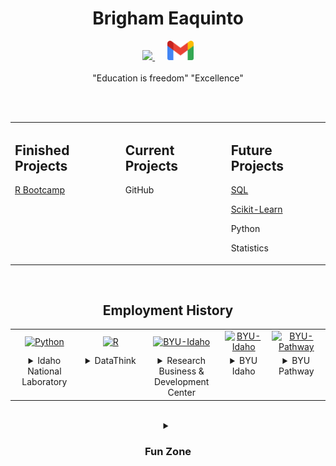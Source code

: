 <!-- Name & Contact Links -->
<h1 align = "center"> Brigham Eaquinto </h1>

<div align="center">
  <a href="www.linkedin.com/in/brighameaquinto" align = "left">
    <img src=https://img.shields.io/badge/LinkedIn-0077B5?style=for-the-badge&logo=linkedin&logoColor=white>
  </a>
  &nbsp;&nbsp;&nbsp;&nbsp;
  <a href="mailto:brighameaquint0@gmail.com" align = "right">
    <img src="images/Gmail_icon_(2020).svg" width = "42"/>
  </a>
</div>


<br>


<div align="center">
  "Education is freedom" "Excellence"
</div>


<br><br>


<table align="center">
  <tr>
    <td valign="top" align="33%">
      <h2>Finished Projects</h2>
        <a href="https://brighameaquinto.github.io/"><p>R Bootcamp</p></a>
    </td>
    <td valign="top" align="34%">
      <h2>Current Projects</h2>
        <p>GitHub</p>
    </td>
    <td valign="top" align="33%">
      <h2>Future Projects</h2>
        <a href = "https://github.com/BrighamEaquinto/SQL_course"><p>SQL</p></a>
        <a href="https://github.com/BrighamEaquinto/scikit-learn-course"><p>Scikit-Learn</p></a>
        <p>Python</p>
        <p>Statistics</p>
    </td>
  </tr>
</table>


<br>


<!-- Employment History -->
<h2 align = "center">Employment History</h2>

<table align="center" width="100%">
  <!-- Top Row: Images -->
  <tr>
  <td align="center" width="10%"> 
      <a href="https://www.python.org/">
        <img src="https://d15mvavv27jnvy.cloudfront.net/WRzXa/a2b6b77391f1ee4765c2b49528ddd75c.jpg?io=true&size=avatar" width="200" alt="Python" />
      </a>
    </td>
    <td align="center" width="10%">
      <a href="https://www.r-project.org/">
        <img src="https://datathink.io/images/dtlogo.png" alt="R" width="200" />
      </a>
    </td>
    <td align="center" width="10%"> 
      <a href="https://www.rbdcenter.org/">
        <img src="https://www.rbdcenter.org/images/2023-09-RBDC-Square-1.png" width="200" alt="BYU-Idaho" />
      </a>
    </td>
    <td align="center" width="10%"> 
      <a href="https://www.byui.edu/">
        <img src="https://brightspotcdn.byui.edu/dims4/default/f5188c0/2147483647/strip/true/crop/260x260+0+0/resize/150x150!/quality/90/?url=http%3A%2F%2Fbyu-idaho-brightspot.s3.amazonaws.com%2Fc9%2F0e%2F34458a174f37bf164a35e66a0cb5%2Fevenmorechubby.jpg" width="200" alt="BYU-Idaho" />
      </a>
    </td>
    <td align="center" width="10%">
      <a href="https://www.byupathway.edu/">
        <img src="https://byu-pathway.brightspotcdn.com/42/2e/4d4c7b10498c84233ae51179437c/byu-pw-icon-gold-rgb-1-1.svg" width="200" alt="BYU-Pathway" />
      </a>
    </td>
  </tr>
  <!-- Bottom Row: Text -->
  <tr>
    <td align="center" valign="top">
      <details align="center">
        <summary>Idaho National Laboratory</summary>
        <br>
        <p><strong>High Performance Computing Team</strong></p>
        <p>April 2023 – Present</p>
        <ul>
            <li>Spearheaded development of AI-powered chatbot with the objective of streamlining the IT Help Desk process by leveraging existing data and open source large language models</li>
            <li>Deployed chatbot ML model on server by building API infrastructure to send user requests, search database, and return model output</li>
            <li>Integrated API calls to extract tech support ticket history, employing regular expressions for data parsing and cleaning to ensure accurate and relevant information for better chatbot outcomes</li>
            <li>Built admin dashboard with numerical and graphical summaries for model and system analysis using PlotlyJS</li>
        </ul>
      </details>
    </td>
    <td align="center" valign="top">
    <details>
      <summary>DataThink</summary>
      <br>
      <p><strong>Data Consultant</strong></p>
      <p>January 2023 – Present</p>
      <ul>
        <li>Engineered report automation package to read and wrangle data to output reports in seconds, empowering clients with numerous company reports within seconds, resulting in a monthly time savings of over 20 hours</li>
        <li>Seamlessly transitioned proprietary software-based visualizations to open-source alternatives, delivering substantial cost savings of hundreds of dollars per month to clients</li>
      </ul>
    </details>
    </td>
    <td align="center" valign="top">
      <details>
        <summary>Research Business & Development Center</summary>
        <br>
        <p><strong>Data Lead</strong></p>
        <p>September 2022 – April 2023</p>
        <ul>
            <li>Designed and created PowerBI report for school Board of Trustees and Superintendent on financial management, HR, and student achievement by utilizing measures in DAX resulting in greater school funding</li>
            <li>Developed data model incorporating multiple data sources to provide reporting capabilities including compelling visualizations and data summaries</li>
            <li>Met with stakeholders to understand requirements and effectively communicated findings to various audiences</li>
            <li>Instructed team on PowerBI and DAX; ensured team members were included and excelled by finding natural strengths for greater success</li>
        </ul>
      </details>
    </td>
    <td align="center" valign="top">
      <details>
        <summary>BYU Idaho</summary>
        <br>
        <p><strong>Data Analyst</strong></p>
        <p>April 2021 – December 2022</p>
        <ul>
            <li>Automated semester reports, saving 3+ weeks of manual reporting each semester by developing reusable R scripts for efficient, high-quality results in every use</li>
            <li>Led development of tri-university reporting suite using Power BI focusing on retention of online students; reports were utilized by Institutional Research, University Presidential Council for more informed executive decisions</li>
            <li>Prepared reusable weekly and monthly reports to Student Life executives on program KPIs and past expenditures by automating data pipeline from Qualtrics and university data warehouse to report deployment</li>
            <li>Guided a team of 5 other analysts in professional development, data manipulation skills, and data visualization theory while fostering a positive work environment</li>
        </ul>      </details>
    </td>
    <td align="center" valign="top">
      <details>
        <summary>BYU Pathway</summary>
        <br>
        <p><strong>Data Scientist</strong></p>
        <p>January 2022 – April 2022</p>
        <ul>
            <li>Created ML model using scikit-learn to predict student retention ensuring maximum model performance; the model was implemented university-wide</li>
            <li>Leveraged topic modeling to label text data using NLP packages, enabling the use of 10% more features incorporated in the student success prediction model</li>
            <li>Quantified and modeled student KPIs by statistical measurements for effective and reusable progress tracking, increasing faculty effectiveness by 30%</li>
        </ul>
      </details>
    </td>
  </tr>
</table>


<br>


<!-- Fun Zone -->
<details align = "center">
  <summary>
    <b>
      <h3>Fun Zone</h3>
    </b>
  </summary>
  <div align="center">
      <img src="https://cultofthepartyparrot.com/parrots/hd/exceptionallyfastparrot.gif" width="30" height="30"/>
      <img src="https://cultofthepartyparrot.com/parrots/hd/60fpsparrot.gif" width="30" height="30"/>
      <img src="https://cultofthepartyparrot.com/parrots/hd/jumpingparrot.gif" width="30" height="30"/>
      <img src="https://cultofthepartyparrot.com/parrots/hd/dealwithitnowparrot.gif" width="30" height="30"/>
      <img src="https://cultofthepartyparrot.com/parrots/hd/laptop_parrot.gif" width="30" height="30"/>
      <img src="https://cultofthepartyparrot.com/parrots/hd/spinningparrot.gif" width="30" height="30"/>
      <img src="https://cultofthepartyparrot.com/parrots/hd/levitationparrot.gif" width="30" height="30"/>
      <img src="https://cultofthepartyparrot.com/parrots/hd/meldparrot.gif" width="30" height="30"/>
      <img src="https://cultofthepartyparrot.com/parrots/slomoparrot.gif" width="30" height="30"/>
      <img src="https://cultofthepartyparrot.com/parrots/hd/moonwalkingparrot.gif" width="30" height="30"/>
      <img src="https://cultofthepartyparrot.com/parrots/hd/stableparrot.gif" width="30" height="30"/>
      <img src="https://cultofthepartyparrot.com/parrots/hd/scienceparrot.gif" width="30" height="30"/>
      <img src="https://cultofthepartyparrot.com/parrots/hd/pirateparrot.gif" width="30" height="30"/>
      <img src="https://cultofthepartyparrot.com/parrots/hd/footballparrot.gif" width="30" height="30"/>
      <img src="https://cultofthepartyparrot.com/parrots/hd/illuminatiparrot.gif" width="30" height="30"/>
      <img src="https://cultofthepartyparrot.com/parrots/hd/mustacheparrot.gif" width="30" height="30"/>
      <img src="https://media.giphy.com/media/Vuw9m5wXviFIQ/source.gif" width="50%" height="auto"/>
  </div>
</details>


<!-- Tech Skills -->
<!-- 
<h2 align = "center"> 🔨 Languages and Tools: </h2>

<table align = "center">
  <tr>
    <td align="center" width="96">
      <a href="https://www.python.org/">
        <img src="images/python-logo-only.svg" width="48" alt="Python" style = "text-align: center; margin: 0 auto;"/>
      </a>
      <br> 
      <div style="text-align: center;">
        <p style="vertical-align: bottom;">
          Python
        </p>
      </div>
    </td>
    <td align="center" width="96">
      <a href="https://www.r-project.org/">
        <img src="images/Rlogo.svg" width="48" height="48" alt="R" style="vertical-align:top; margin:6px 4px; height: 48;"/>
      </a>
      <br>R
    </td>
  </tr>
</table>

<a href="https://www.python.org" align="center">
  <img alt="Python" height ="42px" src="https://raw.githubusercontent.com/rahul-jha98/github_readme_icons/main/language_and_tools/square/python/python.svg">
</a>

<br>

<a href="https://pandas.pydata.org/">
  <img align="left" src="https://pandas.pydata.org/static/img/pandas_secondary.svg" alt="pandas" height="42px"/>
</a>
<a href="https://numpy.org/"> 
  <img align="left" src="https://raw.githubusercontent.com/numpy/numpy/main/branding/logo/logomark/numpylogoicon.svg" alt="numpy" height="42px"/>  
</a>
<a href="https://scipy.org/">
  <img align="left" src="https://raw.githubusercontent.com/scipy/scipy.org/main/static/images/logo.svg" alt="scipy" height="42px"/>
</a>

<br>

<a href="">
  <img align="left" src="https://matplotlib.org/_static/logo_dark.svg" alt="" height="42px"/>
</a>

<a href="">
  <img align="left" src="https://matplotlib.org/_static/logo_light.svg" alt="" height="42px"/>
</a>

<a href="">
  <img align="left" src="https://altair-viz.github.io/_static/altair-logo-light.png" alt="" height="42px"/>
</a>

<a href="">
  <img align="left" src="" alt="" height="42px"/>
</a>

<br>

<a href="scikit-learn">
  <img align="left" src="https://scikit-learn.org/stable/_static/scikit-learn-logo-small.png" alt="" height="42px"/>
</a>
<a href="https://www.tensorflow.org"> 
  <img align="left" src="https://raw.githubusercontent.com/rahul-jha98/github_readme_icons/main/language_and_tools/square/tensorflow/tensorflow.svg" alt="tensorflow" height="42px"/> 
</a>
<a href="https://pytorch.org/"> 
  <img align="left" src="https://raw.githubusercontent.com/rahul-jha98/github_readme_icons/main/language_and_tools/square/pytorch/pytorch.svg" alt="pytorch" height="42px"/> 
</a> 
-->


<!-- Skill Set Part 2 -->
<!--
<h2>My Skill Set</h2> 

<table align = "center">
  <tr>
    <td valign="top" width="33%">
      <h3 align = "center"> Python </h3>
      <div align = "center">
        <a href="https://www.python.org/">
        <img src="https://s3.dualstack.us-east-2.amazonaws.com/pythondotorg-assets/media/files/python-logo-only.svg" width="48" alt="Python" />
        </a>
      </div>
      <div align="center">
        <img src="https://pandas.pydata.org/static/img/pandas_secondary.svg" alt="pandas" height="50"/>
        <img src="https://raw.githubusercontent.com/numpy/numpy/main/branding/logo/logomark/numpylogoicon.svg" alt="numpy" height="50"/>
        <img src="https://raw.githubusercontent.com/scipy/scipy.org/main/static/images/logo.svg" alt="scipy" height="50"/>
      </div>
    </td>
    <td valign="top" width="33%">
      <h3 align = "center"> R </h3>
      <div align="center">  
        <a href="https://www.r-project.org/">
          <img style="margin: 10px" src="https://www.r-project.org/logo/Rlogo.svg" alt="Python" height="50"/> 
        </a>
      </div>
      <div>
        <a href="https://dplyr.tidyverse.org/"> 
          <img src="https://raw.githubusercontent.com/rstudio/hex-stickers/main/SVG/dplyr.svg" height="50"/>
        </a>
      </div>
    </td>
    <td valign="top" width="33%">
      <h3 align = "center"> Other </h3>
      <div align="center">
        <img style="margin: 10px" src="https://profilinator.rishav.dev/skills-assets/git-scm-icon.svg" alt="Git" height="50" />  
        <img style="margin: 10px" src="https://profilinator.rishav.dev/skills-assets/gnu_bash-icon.svg" alt="Bash" height="50" />  
      </div>
    </td>
  </tr>
</table>
-->


<!-- Skills Part3 --->
<!--
|  | Python | R |
| --- | :---: | :---: |
| Reading | Pandas | Readr |
| Wrangling | Pandas | <div> <h3 align="center">Tidyr</h3><div><a href="https://tidyr.tidyverse.org/"><img src="https://raw.githubusercontent.com/rstudio/hex-stickers/main/SVG/tidyr.svg" height="50"/></a></div> <h3 align="center">Dplyr</h3><div><a href="https://dplyr.tidyverse.org/"><img src="https://raw.githubusercontent.com/rstudio/hex-stickers/main/SVG/dplyr.svg" height="50"/></a></div> </div> |
| Visualization | Matplotlib, Altair, Plotly | ggplot2 |
| Model | Scitkit-Learn, Tensorflow, Pytorch | TidyModels |
-->


<!--

<h2 align="center">👨‍💻 Repositories 👨‍💻</h2>

<div width="100%" align="center">
  <a align="left" href="https://github.com/BrighamEaquinto/brighameaquinto.github.io" title="R Bootcamp">
    <img align="left" height="115" src="https://github-readme-stats.vercel.app/api/pin/?username=brighameaquinto&repo=brighameaquinto.github.io&theme=dracula&border_color=61dafb&border_radius=10">
  </a>
  <a align="center" href="https://github.com/BrighamEaquinto/brighameaquinto.github.io" title="Scikit Learn Course">
    <img align="center" height="115" src="https://github-readme-stats.vercel.app/api/pin/?username=brighameaquinto&repo=scikit-learn-course&theme=dracula&border_color=61dafb&border_radius=10">
  </a>
  <a align="right" href="https://github.com/BrighamEaquinto/brighameaquinto.github.io" title="Git/Github Course">
    <img align="right" height="115" src="https://github-readme-stats.vercel.app/api/pin/?username=brighameaquinto&repo=github_course&theme=dracula&border_color=61dafb&border_radius=10">
  </a>
</div>
-->


<!--
<div style="width: 100%;">
  <a href="https://github.com/brighameaquinto/brighameaquinto/blame/main/welcome.svg">
    <img src="welcome.svg" style="width: 100%;" alt="Click to see the source">
  </a>
</div>
-->

